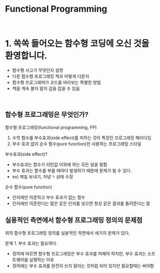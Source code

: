 # Functional Programming

<br>

# 1. 쏙쏙 들어오는 함수형 코딩에 오신 것을 환영합니다.
- 함수형 사고가 무엇인지 설명
- 다른 함수형 프로그래밍 책과 어떻게 다른지
- 함수형 프로그래머가 코드를 바라보는 특별한 방법
- 책을 계속 볼지 말지 감을 잡을 수 있음

<br>

## 함수형 프로그래밍은 무엇인가?

함수형 프로그래밍(functional programming, FP)
1. 수학 함수를 부수효과(side effect)를 피하는 것이 특징인 프로그래밍 패러다임
2. 부수 효과 없이 순수 함수(pure function)만 사용하는 프로그래밍 스타일

부수효과(side effect)?
- 부수효과는 함수가 리턴값 이외에 하는 모든 일을 말함
- 부수 효과는 함수를 부를 때마다 발생하기 때문에 문제가 될 수 있다.
- ex) 메일 보내기, 저녕ㄱ 상태 수정

순수 함수(pure function)
- 인자에만 의존하고 부수 효과가 없는 함수
- 인자에만 의존한다는 말은 같은 인자를 넣으면 항상 같은 결과를 돌려준다는 말

## 실용적인 측면에서 함수형 프로그래밍 정의의 문제점
위의 함수형 프로그래밍 정의를 실용적인 측면에서 세가지 문제가 있다.

문제 1. 부수 효과는 필요하다.
- 정의에 따르면 함수형 프로그래밍은 부수 효과를 피해야 하지만, 부수 효과는 소프트웨어를 실행하는 이유
- 정의에는 부수 효과를 완전히 쓰지 말라는 것처럼 되어 있지만 필요할때는 써야함